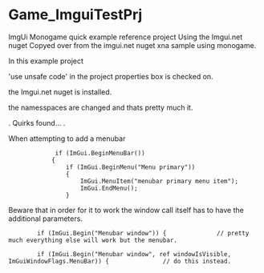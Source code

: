 # Game_ImguiTestPrj
 ImgUi Monogame quick example reference project Using the Imgui.net nuget 
 Copyed over from the imgui.net nuget xna sample using monogame.
 
 In this example project 

'use unsafe code' in the project properties box is checked on.

 the Imgui.net nuget is installed.
 
 the namesspaces are changed and thats pretty much it.


 .
 Quirks found...
 .

 When attempting to add a menubar

                 if (ImGui.BeginMenuBar())
                {
                    if (ImGui.BeginMenu("Menu primary"))
                    {
                        ImGui.MenuItem("menubar primary menu item");
                        ImGui.EndMenu();
                    }

Beware that in order for it to work the window call itself has to have the additional parameters.

            if (ImGui.Begin("Menubar window")) {              // pretty much everything else will work but the menubar.

            if (ImGui.Begin("Menubar window", ref windowIsVisible, ImGuiWindowFlags.MenuBar)) {               // do this instead.

